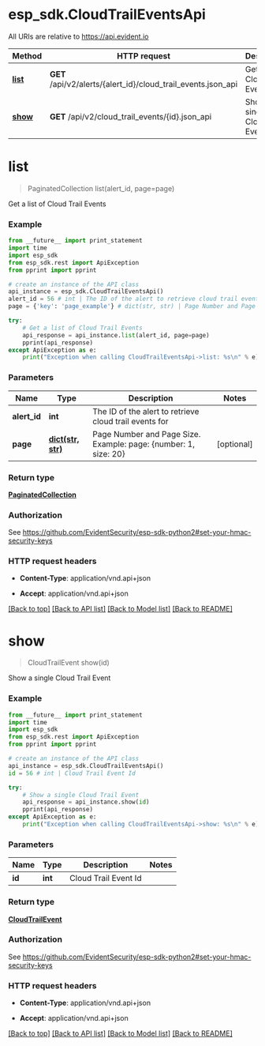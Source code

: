 # esp_sdk.CloudTrailEventsApi

All URIs are relative to https://api.evident.io


Method | HTTP request | Description
------------- | ------------- | -------------
[**list**](CloudTrailEventsApi.md#list) | **GET** /api/v2/alerts/{alert_id}/cloud_trail_events.json_api | Get a list of Cloud Trail Events
[**show**](CloudTrailEventsApi.md#show) | **GET** /api/v2/cloud_trail_events/{id}.json_api | Show a single Cloud Trail Event


# **list**
> PaginatedCollection list(alert_id, page=page)

Get a list of Cloud Trail Events

### Example 
```python
from __future__ import print_statement
import time
import esp_sdk
from esp_sdk.rest import ApiException
from pprint import pprint

# create an instance of the API class
api_instance = esp_sdk.CloudTrailEventsApi()
alert_id = 56 # int | The ID of the alert to retrieve cloud trail events for
page = {'key': 'page_example'} # dict(str, str) | Page Number and Page Size.  Example: page: {number: 1, size: 20} (optional)

try: 
    # Get a list of Cloud Trail Events
    api_response = api_instance.list(alert_id, page=page)
    pprint(api_response)
except ApiException as e:
    print("Exception when calling CloudTrailEventsApi->list: %s\n" % e)
```

### Parameters

Name | Type | Description  | Notes
------------- | ------------- | ------------- | -------------
 **alert_id** | **int**| The ID of the alert to retrieve cloud trail events for | 
 **page** | [**dict(str, str)**](str.md)| Page Number and Page Size.  Example: page: {number: 1, size: 20} | [optional] 

### Return type

[**PaginatedCollection**](PaginatedCollection.md)

### Authorization

See https://github.com/EvidentSecurity/esp-sdk-python2#set-your-hmac-security-keys

### HTTP request headers

 - **Content-Type**: application/vnd.api+json

 - **Accept**: application/vnd.api+json

[[Back to top]](#) [[Back to API list]](../README.md#documentation-for-api-endpoints) [[Back to Model list]](../README.md#documentation-for-models) [[Back to README]](../README.md)

# **show**
> CloudTrailEvent show(id)

Show a single Cloud Trail Event

### Example 
```python
from __future__ import print_statement
import time
import esp_sdk
from esp_sdk.rest import ApiException
from pprint import pprint

# create an instance of the API class
api_instance = esp_sdk.CloudTrailEventsApi()
id = 56 # int | Cloud Trail Event Id

try: 
    # Show a single Cloud Trail Event
    api_response = api_instance.show(id)
    pprint(api_response)
except ApiException as e:
    print("Exception when calling CloudTrailEventsApi->show: %s\n" % e)
```

### Parameters

Name | Type | Description  | Notes
------------- | ------------- | ------------- | -------------
 **id** | **int**| Cloud Trail Event Id | 

### Return type

[**CloudTrailEvent**](CloudTrailEvent.md)

### Authorization

See https://github.com/EvidentSecurity/esp-sdk-python2#set-your-hmac-security-keys

### HTTP request headers

 - **Content-Type**: application/vnd.api+json

 - **Accept**: application/vnd.api+json

[[Back to top]](#) [[Back to API list]](../README.md#documentation-for-api-endpoints) [[Back to Model list]](../README.md#documentation-for-models) [[Back to README]](../README.md)

